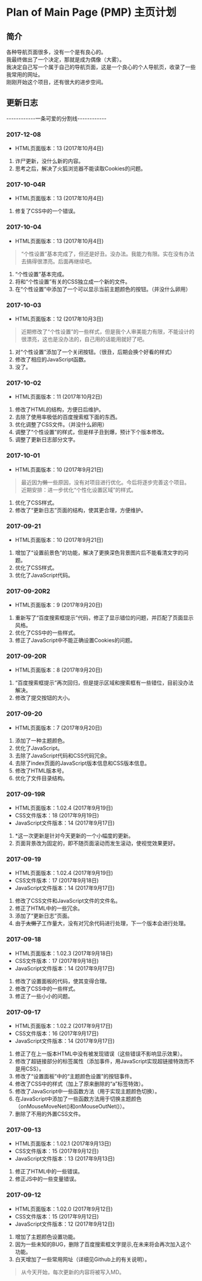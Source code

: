 # Plan of Main Page (PMP) 主页计划
## 简介
各种导航页面很多，没有一个是有良心的。  
我最终做出了一个决定，那就是成为偶像（大雾）。  
我决定自己写一个属于自己的导航页面，这是一个良心的个人导航页，收录了一些我常用的网址。  
刚刚开始这个项目，还有很大的进步空间。
## 更新日志
------------一条可爱的分割线------------
### 2017-12-08
* HTML页面版本：13 (2017年10月4日)
1. 诈尸更新，没什么新的内容。
2. 思考之后，解决了火狐浏览器不能读取Cookies的问题。 

### 2017-10-04R
* HTML页面版本：13 (2017年10月4日)
1. 修复了CSS中的一个错误。

### 2017-10-04
* HTML页面版本：13 (2017年10月4日)
>  “个性设置”基本完成了，但还是好丑。没办法。我能力有限。实在没有办法去搞得很漂亮。后面再继续吧。
1. “个性设置”基本完成。
2. 将和“个性设置”有关的CSS独立成一个新的文件。
3. 在“个性设置”中添加了一个可以显示当前主题颜色的按钮。（并没什么卵用）

### 2017-10-03
*  HTML页面版本：12 (2017年10月3日)
>  近期修改了“个性设置”的一些样式，但是我个人审美能力有限，不能设计的很漂亮，这也是没办法的，自己用的话能用就好了吧。
1. 对“个性设置”添加了一个关闭按钮。（很丑，后期会换个好看的样式）
2. 修改了相应的JavaScript函数。
3. 没了。
### 2017-10-02
*  HTML页面版本：11 (2017年10月2日)
1. 修改了HTML的结构，方便日后维护。
2. 去除了使用率极低的百度搜索框下面的东西。
3. 优化调整了CSS文件。（并没什么卵用）
4. 调整了“个性设置”的样式，但是样子丑到爆，预计下个版本修改。
5. 调整了更新日志部分文字。
### 2017-10-01
*  HTML页面版本：10 (2017年9月21日)
>  最近因为~~懒~~一些原因，没有对项目进行优化。今后将逐步完善这个项目。   
>  近期安排：进一步优化“个性化设置区域”的样式。
1. 优化了CSS样式。
2. 修改了“更新日志”页面的结构，使其更合理，方便维护。

### 2017-09-21
*  HTML页面版本：10 (2017年9月21日)
1. 增加了“设置前景色”的功能，解决了更换深色背景图片后不能看清文字的问题。
2. 优化了CSS样式。
3. 优化了JavaScript代码。

### 2017-09-20R2
*  HTML页面版本：9 (2017年9月20日)
1. 重新写了“百度搜索框提示”代码，修正了显示错位的问题，并匹配了页面显示风格。
2. 优化了CSS中的一些样式。
3. 修正了JavaScript中不能正确设置Cookies的问题。

### 2017-09-20R
*  HTML页面版本：8 (2017年9月20日)
1. “百度搜索框提示”再次回归，但是提示区域和搜索框有一些错位，目前没办法解决。
2. 修改了提交按钮的大小。

### 2017-09-20
*  HTML页面版本：7 (2017年9月20日)
1. 添加了一种主题颜色。
2. 优化了JavaScript。
3. 去除了JavaScript代码和CSS代码冗余。
4. 去除了index页面的JavaScript版本信息和CSS版本信息。
5. 修改了HTML版本号。
6. 优化了文件目录结构。

### 2017-09-19R
*  HTML页面版本：1.02.4 (2017年9月19日)
*  CSS文件版本：18 (2017年9月19日)
*  JavaScript文件版本：14 (2017年9月17日)
1. *这一次更新是针对今天更新的一个小幅度的更新。
2. 页面背景改为固定的，即不随页面滚动而发生滚动，使视觉效果更好。

### 2017-09-19
*  HTML页面版本：1.02.4 (2017年9月19日)
*  CSS文件版本：17 (2017年9月18日)
*  JavaScript文件版本：14 (2017年9月17日)

1. 修改了CSS文件和JavaScript文件的文件名。
2. 修正了HTML中的一些冗余。
3. 添加了“更新日志”页面。
3. 由于~~太懒了~~工作量大，没有对冗余代码进行处理，下一个版本会进行处理。

### 2017-09-18
*  HTML页面版本：1.02.3 (2017年9月18日)
*  CSS文件版本：17 (2017年9月18日)
*  JavaScript文件版本：14 (2017年9月17日)
1. 修改了设置面板的代码，使其变得合理。
2. 修改了CSS中的一些样式。
3. 修正了一些小小的问题。

### 2017-09-17
*  HTML页面版本：1.02.2 (2017年9月17日)  
*  CSS文件版本：16 (2017年9月17日)  
*  JavaScript文件版本：14 (2017年9月17日)
1. 修正了在上一版本HTML中没有被发现错误（这些错误不影响显示效果）。
2. 修改了超链接部分的标签属性（添加事件，用JavaScript实现超链接特效而不是用CSS）。
3. 修改了“设置面板”中的“主题颜色设置”的按钮事件。
4. 修改了CSS中的样式（加上了原来删除的“a”标签特效）。
5. 修改了JavaScript中一些函数方法（用于实现主题颜色切换）。
6. 在JavaScript中添加了一些函数方法用于切换主题颜色（onMouseMoveNet()和onMouseOutNet()）。
7. 删除了不用的外置CSS文件。

### 2017-09-13
*  HTML页面版本：1.02.1 (2017年9月13日)  
*  CSS文件版本：15 (2017年9月12日)  
*  JavaScript文件版本：13 (2017年9月13日)
1. 修正了HTML中的一些错误。
2. 修正JS中的一些变量错误。

### 2017-09-12
*  HTML页面版本：1.02.0 (2017年9月12日)  
*  CSS文件版本：15 (2017年9月12日)  
*  JavaScript文件版本：12 (2017年9月12日)   
1. 增加了主题颜色设置功能。
2. 因为一些未知的BUG，删除了百度搜索框文字提示,在未来将会再次加入这个功能。
3. 白天增加了一些常用网址（详细见Github上的有关说明）。
>  从今天开始，每次更新的内容将被写入MD。
